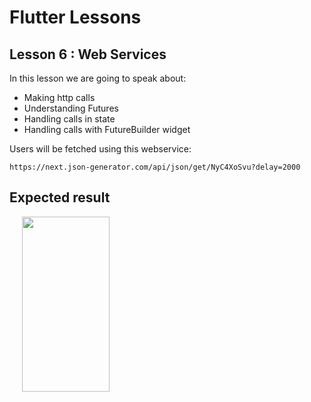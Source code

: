 # Flutter Lessons

## Lesson 6 : Web Services

In this lesson we are going to speak about:
* Making http calls
* Understanding Futures
* Handling calls in state
* Handling calls with FutureBuilder widget

Users will be fetched using this webservice:

```https://next.json-generator.com/api/json/get/NyC4XoSvu?delay=2000```

## Expected result

<img src="https://raw.githubusercontent.com/ThomasEcalle/flutter_lessons/6-webservices/readme_resources/solution.png" width="140" height="280" hspace="20"/>